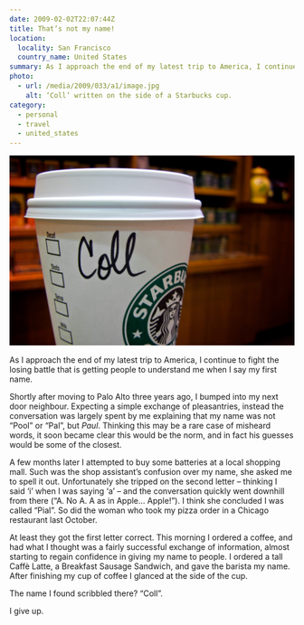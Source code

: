 ```yaml
---
date: 2009-02-02T22:07:44Z
title: That’s not my name!
location:
  locality: San Francisco
  country_name: United States
summary: As I approach the end of my latest trip to America, I continue to fight the losing battle that is getting people to understand me when I say my first name.
photo:
  - url: /media/2009/033/a1/image.jpg
    alt: ‘Coll’ written on the side of a Starbucks cup.
category:
  - personal
  - travel
  - united_states
---
```


![’Coll’ written on the side of a Starbucks cup.](/media/2009/033/a1/image.jpg)

As I approach the end of my latest trip to America, I continue to fight the losing battle that is getting people to understand me when I say my first name.

Shortly after moving to Palo Alto three years ago, I bumped into my next door neighbour. Expecting a simple exchange of pleasantries, instead the conversation was largely spent by me explaining that my name was not “Pool” or “Pal”, but _Paul_. Thinking this may be a rare case of misheard words, it soon became clear this would be the norm, and in fact his guesses would be some of the closest.

A few months later I attempted to buy some batteries at a local shopping mall. Such was the shop assistant’s confusion over my name, she asked me to spell it out. Unfortunately she tripped on the second letter – thinking I said ‘i’ when I was saying ‘a’ – and the conversation quickly went downhill from there (“A. No A. A as in Apple… Apple!”). I think she concluded I was called “Pial”. So did the woman who took my pizza order in a Chicago restaurant last October.

At least they got the first letter correct. This morning I ordered a coffee, and had what I thought was a fairly successful exchange of information, almost starting to regain confidence in giving my name to people. I ordered a tall Caffè Latte, a Breakfast Sausage Sandwich, and gave the barista my name. After finishing my cup of coffee I glanced at the side of the cup.

The name I found scribbled there? “Coll”.

I give up.
